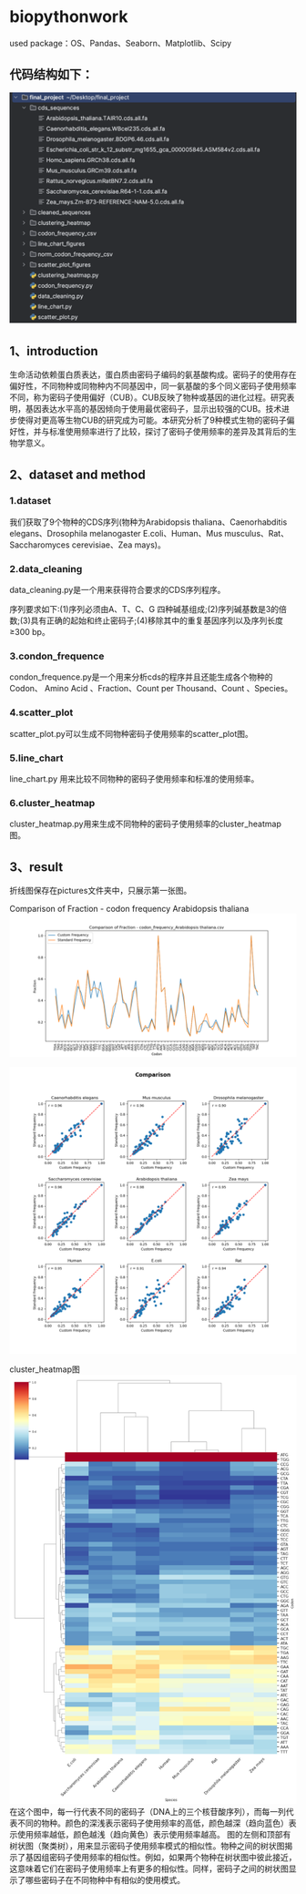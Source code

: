 # biopythonwork
used package：OS、Pandas、Seaborn、Matplotlib、Scipy

## 代码结构如下：

![code-stucture.png](https://github.com/twihere/biopythonwork/blob/main/pythonProject/code-structure.png)
## 1、introduction
生命活动依赖蛋白质表达，蛋白质由密码子编码的氨基酸构成。密码子的使用存在偏好性，不同物种或同物种内不同基因中，同一氨基酸的多个同义密码子使用频率不同，称为密码子使用偏好（CUB）。CUB反映了物种或基因的进化过程。研究表明，基因表达水平高的基因倾向于使用最优密码子，显示出较强的CUB。技术进步使得对更高等生物CUB的研究成为可能。本研究分析了9种模式生物的密码子偏好性，并与标准使用频率进行了比较，探讨了密码子使用频率的差异及其背后的生物学意义。
## 2、dataset and method

### 1.dataset

我们获取了9个物种的CDS序列(物种为Arabidopsis thaliana、Caenorhabditis elegans、Drosophila melanogaster
E.coli、Human、Mus musculus、Rat、Saccharomyces cerevisiae、Zea mays)。


### 2.data_cleaning

data_cleaning.py是一个用来获得符合要求的CDS序列程序。


序列要求如下:(1)序列必须由A、T、C、G 四种碱基组成;(2)序列碱基数是3的倍数;(3)具有正确的起始和终止密码子;(4)移除其中的重复基因序列以及序列长度≥300 bp。
### 3.condon_frequence

condon_frequence.py是一个用来分析cds的程序并且还能生成各个物种的Codon、	Amino Acid	、Fraction、Count per Thousand、Count	、Species。
### 4.scatter_plot

scatter_plot.py可以生成不同物种密码子使用频率的scatter_plot图。

### 5.line_chart

line_chart.py
用来比较不同物种的密码子使用频率和标准的使用频率。
### 6.cluster_heatmap

cluster_heatmap.py用来生成不同物种的密码子使用频率的cluster_heatmap图。

## 3、result


折线图保存在pictures文件夹中，只展示第一张图。



Comparison of Fraction - codon frequency Arabidopsis thaliana
![codon frequency Arabidopsis thaliana.png](https://github.com/twihere/biopythonwork/blob/main/pythonProject/line_chart_figures/codon%20frequency%20Arabidopsis%20thaliana.png)





![scatter_plot.png](https://github.com/twihere/biopythonwork/blob/main/pythonProject/line_chart_figures/scatter_plots.png)




cluster_heatmap图
![cluster_heatmap.png](https://github.com/twihere/biopythonwork/blob/main/pythonProject/clustering_heatmap/cluster_heatmap.png)
在这个图中，每一行代表不同的密码子（DNA上的三个核苷酸序列），而每一列代表不同的物种。颜色的深浅表示密码子使用频率的高低，颜色越深（趋向蓝色）表示使用频率越低，颜色越浅（趋向黄色）表示使用频率越高。
图的左侧和顶部有树状图（聚类树），用来显示密码子使用频率模式的相似性。物种之间的树状图揭示了基因组密码子使用频率的相似性。例如，如果两个物种在树状图中彼此接近，这意味着它们在密码子使用频率上有更多的相似性。同样，密码子之间的树状图显示了哪些密码子在不同物种中有相似的使用模式。


